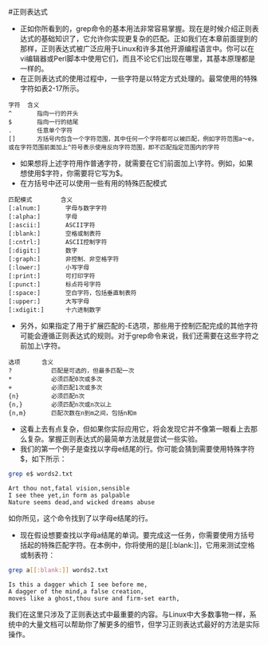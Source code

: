 #正则表达式
 - 正如你所看到的，grep命令的基本用法非常容易掌握。现在是时候介绍正则表达式的基础知识了，它允许你实现更复杂的匹配。正如我们在本章前面提到的那样，正则表达式被广泛应用于Linux和许多其他开源编程语言中。你可以在vi编辑器或Perl脚本中使用它们，而且不论它们出现在哪里，其基本原理都是一样的。
 - 在正则表达式的使用过程中，一些字符是以特定方式处理的。最常使用的特殊字符如表2-17所示。

```text
字符 	含义
^ 		指向一行的开头
$ 		指向一行的结尾
. 		任意单个字符
[] 		方括号内包含一个字符范围，其中任何一个字符都可以被匹配，例如字符范围a～e，或在字符范围前面加上^符号表示使用反向字符范围，即不匹配指定范围内的字符
```
 - 如果想将上述字符用作普通字符，就需要在它们前面加上\字符。例如，如果想使用$字符，你需要将它写为\$。
 - 在方括号中还可以使用一些有用的特殊匹配模式

```text
匹配模式 		含义
[:alnum:] 		字母与数字字符
[:alpha:] 		字母
[:ascii:] 		ASCII字符
[:blank:] 		空格或制表符
[:cntrl:] 		ASCII控制字符
[:digit:] 		数字
[:graph:] 		非控制、非空格字符
[:lower:] 		小写字母
[:print:] 		可打印字符
[:punct:] 		标点符号字符
[:space:] 		空白字符，包括垂直制表符
[:upper:] 		大写字母
[:xdigit:] 		十六进制数字
```
 - 另外，如果指定了用于扩展匹配的-E选项，那些用于控制匹配完成的其他字符可能会遵循正则表达式的规则。对于grep命令来说，我们还需要在这些字符之前加上\字符。

```text
选项 		含义
? 			匹配是可选的，但最多匹配一次
* 			必须匹配0次或多次
+ 			必须匹配1次或多次
{n} 		必须匹配n次
{n,} 		必须匹配n次或n次以上
{n,m} 		匹配次数在n到m之间，包括n和m
```
 - 这看上去有点复杂，但如果你实际应用它，将会发现它并不像第一眼看上去那么复杂。掌握正则表达式的最简单方法就是尝试一些实验。
 - 我们的第一个例子是查找以字母e结尾的行。你可能会猜到需要使用特殊字符$，如下所示：

```bash
grep e$ words2.txt 
```
```text
Art thou not,fatal vision,sensible
I see thee yet,in form as palpable
Nature seems dead,and wicked dreams abuse
```
如你所见，这个命令找到了以字母e结尾的行。
 - 现在假设想要查找以字母a结尾的单词。要完成这一任务，你需要使用方括号括起的特殊匹配字符。在本例中，你将使用的是[[:blank:]]，它用来测试空格或制表符：

```bash
grep a[[:blank:]] words2.txt
```
```text
Is this a dagger which I see before me,
A dagger of the mind,a false creation,
moves like a ghost,thou sure and firm-set earth,
```
我们在这里只涉及了正则表达式中最重要的内容。与Linux中大多数事物一样，系统中的大量文档可以帮助你了解更多的细节，但学习正则表达式最好的方法是实际操作。

